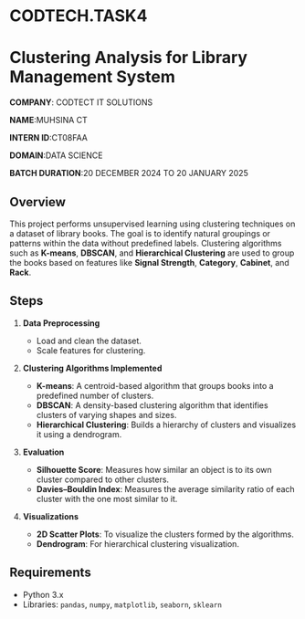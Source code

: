 # CODTECH.TASK4
# Clustering Analysis for Library Management System

**COMPANY**: CODTECT IT SOLUTIONS

**NAME**:MUHSINA CT

**INTERN ID**:CT08FAA

**DOMAIN**:DATA SCIENCE

**BATCH DURATION**:20 DECEMBER 2024 TO 20 JANUARY 2025


## Overview
This project performs unsupervised learning using clustering techniques on a dataset of library books. The goal is to identify natural groupings or patterns within the data without predefined labels. Clustering algorithms such as **K-means**, **DBSCAN**, and **Hierarchical Clustering** are used to group the books based on features like **Signal Strength**, **Category**, **Cabinet**, and **Rack**.

## Steps

1. **Data Preprocessing**
   - Load and clean the dataset.
   - Scale features for clustering.

2. **Clustering Algorithms Implemented**
   - **K-means**: A centroid-based algorithm that groups books into a predefined number of clusters.
   - **DBSCAN**: A density-based clustering algorithm that identifies clusters of varying shapes and sizes.
   - **Hierarchical Clustering**: Builds a hierarchy of clusters and visualizes it using a dendrogram.

3. **Evaluation**
   - **Silhouette Score**: Measures how similar an object is to its own cluster compared to other clusters.
   - **Davies–Bouldin Index**: Measures the average similarity ratio of each cluster with the one most similar to it.

4. **Visualizations**
   - **2D Scatter Plots**: To visualize the clusters formed by the algorithms.
   - **Dendrogram**: For hierarchical clustering visualization.

## Requirements

- Python 3.x
- Libraries: `pandas`, `numpy`, `matplotlib`, `seaborn`, `sklearn`
